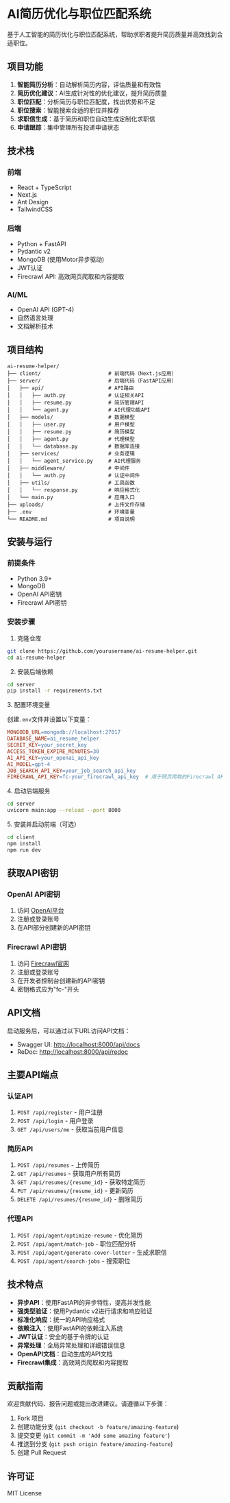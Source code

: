 # AI简历优化与职位匹配系统

基于人工智能的简历优化与职位匹配系统，帮助求职者提升简历质量并高效找到合适职位。

## 项目功能

1. **智能简历分析**：自动解析简历内容，评估质量和有效性
2. **简历优化建议**：AI生成针对性的优化建议，提升简历质量
3. **职位匹配**：分析简历与职位匹配度，找出优势和不足
4. **职位搜索**：智能搜索合适的职位并推荐
5. **求职信生成**：基于简历和职位自动生成定制化求职信
6. **申请跟踪**：集中管理所有投递申请状态

## 技术栈

### 前端

- React + TypeScript
- Next.js
- Ant Design
- TailwindCSS

### 后端

- Python + FastAPI
- Pydantic v2
- MongoDB (使用Motor异步驱动)
- JWT认证
- Firecrawl API: 高效网页爬取和内容提取

### AI/ML

- OpenAI API (GPT-4)
- 自然语言处理
- 文档解析技术

## 项目结构

```
ai-resume-helper/
├── client/                      # 前端代码（Next.js应用）
├── server/                      # 后端代码（FastAPI应用）
│   ├── api/                     # API路由
│   │   ├── auth.py              # 认证相关API
│   │   ├── resume.py            # 简历管理API
│   │   └── agent.py             # AI代理功能API
│   ├── models/                  # 数据模型
│   │   ├── user.py              # 用户模型
│   │   ├── resume.py            # 简历模型
│   │   ├── agent.py             # 代理模型
│   │   └── database.py          # 数据库连接
│   ├── services/                # 业务逻辑
│   │   └── agent_service.py     # AI代理服务
│   ├── middleware/              # 中间件
│   │   └── auth.py              # 认证中间件
│   ├── utils/                   # 工具函数
│   │   └── response.py          # 响应格式化
│   └── main.py                  # 应用入口
├── uploads/                     # 上传文件存储
├── .env                         # 环境变量
└── README.md                    # 项目说明
```

## 安装与运行

### 前提条件

- Python 3.9+
- MongoDB
- OpenAI API密钥
- Firecrawl API密钥

### 安装步骤

1. 克隆仓库

```bash
git clone https://github.com/yourusername/ai-resume-helper.git
cd ai-resume-helper
```

2. 安装后端依赖

```bash
cd server
pip install -r requirements.txt
```

3\. 配置环境变量

创建`.env`文件并设置以下变量：

```makefile
MONGODB_URL=mongodb://localhost:27017
DATABASE_NAME=ai_resume_helper
SECRET_KEY=your_secret_key
ACCESS_TOKEN_EXPIRE_MINUTES=30
AI_API_KEY=your_openai_api_key
AI_MODEL=gpt-4
JOB_SEARCH_API_KEY=your_job_search_api_key
FIRECRAWL_API_KEY=fc-your_firecrawl_api_key  # 用于网页爬取的Firecrawl API密钥
```

4\. 启动后端服务

```bash
cd server
uvicorn main:app --reload --port 8000
```

5\. 安装并启动前端（可选）

```bash
cd client
npm install
npm run dev
```

## 获取API密钥

### OpenAI API密钥

1. 访问 [OpenAI平台](https://platform.openai.com/)
2. 注册或登录账号
3. 在API部分创建新的API密钥

### Firecrawl API密钥

1. 访问 [Firecrawl官网](https://firecrawl.dev)
2. 注册或登录账号
3. 在开发者控制台创建新的API密钥
4. 密钥格式应为"fc-"开头

## API文档

启动服务后，可以通过以下URL访问API文档：

- Swagger UI: <http://localhost:8000/api/docs>
- ReDoc: <http://localhost:8000/api/redoc>

## 主要API端点

### 认证API

1. `POST /api/register` - 用户注册
2. `POST /api/login` - 用户登录
3. `GET /api/users/me` - 获取当前用户信息

### 简历API

1. `POST /api/resumes` - 上传简历
2. `GET /api/resumes` - 获取用户所有简历
3. `GET /api/resumes/{resume_id}` - 获取特定简历
4. `PUT /api/resumes/{resume_id}` - 更新简历
5. `DELETE /api/resumes/{resume_id}` - 删除简历

### 代理API

1. `POST /api/agent/optimize-resume` - 优化简历
2. `POST /api/agent/match-job` - 职位匹配分析
3. `POST /api/agent/generate-cover-letter` - 生成求职信
4. `POST /api/agent/search-jobs` - 搜索职位

## 技术特点

- **异步API**：使用FastAPI的异步特性，提高并发性能
- **强类型验证**：使用Pydantic v2进行请求和响应验证
- **标准化响应**：统一的API响应格式
- **依赖注入**：使用FastAPI的依赖注入系统
- **JWT认证**：安全的基于令牌的认证
- **异常处理**：全局异常处理和详细错误信息
- **OpenAPI文档**：自动生成的API文档
- **Firecrawl集成**：高效网页爬取和内容提取

## 贡献指南

欢迎贡献代码、报告问题或提出改进建议。请遵循以下步骤：

1. Fork 项目
2. 创建功能分支 (`git checkout -b feature/amazing-feature`)
3. 提交变更 (`git commit -m 'Add some amazing feature'`)
4. 推送到分支 (`git push origin feature/amazing-feature`)
5. 创建 Pull Request

## 许可证

MIT License

